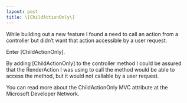 ```yaml
---
layout: post
title: \[ChildActionOnly\]
---
```


While building out a new feature I found a need to call an action from a controller but didn’t want that action accessible by a user request.

Enter [ChildActionOnly].

By adding [ChildActionOnly] to the controller method I could be assured that the RenderAction I was using to call the method would be able to access the method, but it would not callable by a user request.

You can read more about the ChildActionOnly MVC attribute at the Microsoft Developer Network.
